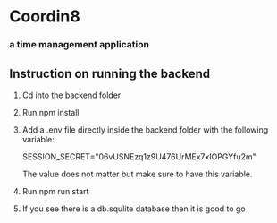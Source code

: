 # Coordin8

### a time management application

## Instruction on running the backend
1. Cd into the backend folder
2. Run npm install
3. Add a .env file directly inside the backend folder with the following variable:

    SESSION_SECRET="06vUSNEzq1z9U476UrMEx7xIOPGYfu2m"

    The value does not matter but make sure to have this variable.


3. Run npm run start
4. If you see there is a db.squlite database then it is good to go